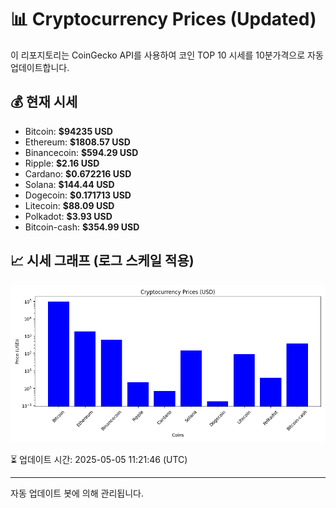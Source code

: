 
# 📊 Cryptocurrency Prices (Updated)

이 리포지토리는 CoinGecko API를 사용하여 코인 TOP 10 시세를 10분가격으로 자동 업데이트합니다.

## 💰 현재 시세
- Bitcoin: **$94235 USD**
- Ethereum: **$1808.57 USD**
- Binancecoin: **$594.29 USD**
- Ripple: **$2.16 USD**
- Cardano: **$0.672216 USD**
- Solana: **$144.44 USD**
- Dogecoin: **$0.171713 USD**
- Litecoin: **$88.09 USD**
- Polkadot: **$3.93 USD**
- Bitcoin-cash: **$354.99 USD**

## 📈 시세 그래프 (로그 스케일 적용)
![Crypto Prices](crypto_prices.png)

⏳ 업데이트 시간: 2025-05-05 11:21:46 (UTC)

---
자동 업데이트 봇에 의해 관리됩니다.

